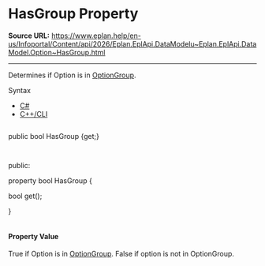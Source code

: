 # HasGroup Property

**Source URL:** https://www.eplan.help/en-us/Infoportal/Content/api/2026/Eplan.EplApi.DataModelu~Eplan.EplApi.DataModel.Option~HasGroup.html

---

Determines if Option is in [OptionGroup](Eplan.EplApi.DataModelu~Eplan.EplApi.DataModel.OptionGroup.html).

Syntax

- [C#](#i-syntax-CS)
- [C++/CLI](#i-syntax-CPP2005)

```
```
public bool HasGroup {get;}
```
```

```
```
public:

property bool HasGroup {

   bool get();

}
```
```

#### Property Value

True if Option is in [OptionGroup](Eplan.EplApi.DataModelu~Eplan.EplApi.DataModel.OptionGroup.html). False if option is not in OptionGroup.
